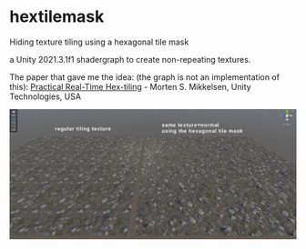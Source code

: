 # hextilemask
Hiding texture tiling using a hexagonal tile mask

a Unity 2021.3.1f1 shadergraph to create non-repeating textures.

The paper that gave me the idea: (the graph is not an implementation of this):
[Practical Real-Time Hex-tiling](https://jcgt.org/published/0011/03/05/) - Morten S. Mikkelsen, Unity Technologies, USA



![](htshot.jpg)
